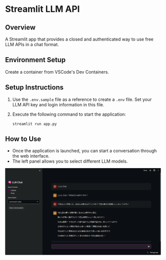 # Streamlit LLM API

## Overview

A Streamlit app that provides a closed and authenticated way to use free LLM APIs in a chat format.

## Environment Setup

Create a container from VSCode's Dev Containers.

## Setup Instructions

1. Use the `.env.sample` file as a reference to create a `.env` file. Set your LLM API key and login information in this file.

2. Execute the following command to start the application:
   ```
   streamlit run app.py
   ```

## How to Use

* Once the application is launched, you can start a conversation through the web interface.
* The left panel allows you to select different LLM models.

![demo](imgs/image01.png)
